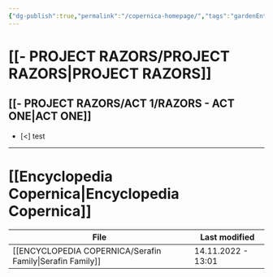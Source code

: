 ```yaml
---
{"dg-publish":true,"permalink":"/copernica-homepage/","tags":"gardenEntry"}
---
```




# [[- PROJECT RAZORS/PROJECT RAZORS\|PROJECT RAZORS]] #

## [[- PROJECT RAZORS/ACT 1/RAZORS - ACT ONE\|ACT ONE]]

- [<] test


---
# [[Encyclopedia Copernica\|Encyclopedia Copernica]]

| File                                                         | Last modified      |
| ------------------------------------------------------------ | ------------------ |
| [[ENCYCLOPEDIA COPERNICA/Serafin Family\|Serafin Family]] | 14.11.2022 - 13:01 |

